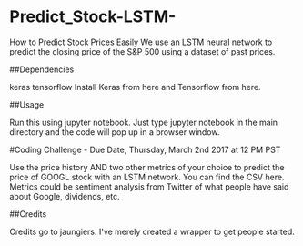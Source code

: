 # Predict_Stock-LSTM-
How to Predict Stock Prices Easily
We use an LSTM neural network to predict the closing price of the S&P 500 using a dataset of past prices.

##Dependencies

keras
tensorflow
Install Keras from here and Tensorflow from here.

##Usage

Run this using jupyter notebook. Just type jupyter notebook in the main directory and the code will pop up in a browser window.

#Coding Challenge - Due Date, Thursday, March 2nd 2017 at 12 PM PST

Use the price history AND two other metrics of your choice to predict the price of GOOGL stock with an LSTM network. You can find the CSV here. Metrics could be sentiment analysis from Twitter of what people have said about Google, dividends, etc.

##Credits

Credits go to jaungiers. I've merely created a wrapper to get people started.
